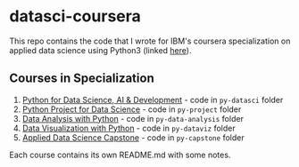 # datasci-coursera
This repo contains the code that I wrote for IBM's coursera specialization  on applied data science using Python3 (linked [here](https://www.coursera.org/specializations/applied-data-science)).

## Courses in Specialization
1. [Python for Data Science, AI & Development](https://www.coursera.org/learn/python-for-applied-data-science-ai?specialization=applied-data-science) - code in `py-datasci` folder
2. [Python Project for Data Science](https://www.coursera.org/learn/python-project-for-data-science?specialization=applied-data-science) - code in `py-project` folder
3. [Data Analysis with Python](https://www.coursera.org/learn/data-analysis-with-python?specialization=applied-data-science) - code in `py-data-analysis` folder
4. [Data Visualization with Python](https://www.coursera.org/learn/python-for-data-visualization?specialization=applied-data-science) - code in `py-dataviz` folder
5. [Applied Data Science Capstone](https://www.coursera.org/learn/applied-data-science-capstone?specialization=applied-data-science) - code in `py-capstone` folder

Each course contains its own README.md with some notes.